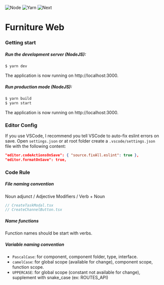 ![Node](https://img.shields.io/badge/node%40latest-%3E%3D16.16.0-red) ![Yarn](https://img.shields.io/badge/yarn%40latest-%3E%3D1.22.19-yellow) ![Next](https://img.shields.io/badge/next-12.2.3-brightgreen)

# Furniture Web

### Getting start

##### Run the development server (NodeJS):

```bash
$ yarn dev
```

The application is now running on http://localhost:3000.

##### Run production mode (NodeJS):

```bash
$ yarn build
$ yarn start
```

The application is now running on http://localhost:3000.

### Editor Config

If you use VSCode, I recommend you tell VSCode to auto-fix eslint errors on save.
Open `settings.json` or at root folder create a `.vscode/settings.json` file with the following content:

```json
"editor.codeActionsOnSave": { "source.fixAll.eslint": true },
"editor.formatOnSave": true,
```

### Code Rule

##### File naming convention

Noun adjunct / Adjective Modifiers / Verb + Noun

```js
// CreateTaskModal.tsx
// CreateChannelButton.tsx
```

##### Name functions

Function names should be start with verbs.

##### Variable naming convention

- `PascalCase`: for component, component folder, type, interface.
- `camelCase`: for global scope (available for change), component scope, function scope.
- `UPPERCASE`: for global scope (constant not available for change), supplement with snake_case (ex: ROUTES_API)
